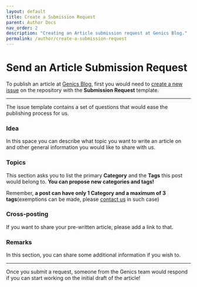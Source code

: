 ```yaml
---
layout: default
title: Create a Submission Request
parent: Author Docs
nav_order: 2
description: "Creating an Article submission request at Genics Blog."
permalink: /author/create-a-submission-request
---
```


# Send an Article Submission Request

To publish an article at [Genics Blog](https://genicsblog.com), first you would need to [create a new issue](https://github.com/genicsblog/genicsblog.github.io/issues/new/choose) on the repository with the **Submission Request** template.

---

The issue template contains a set of questions that would ease the publishing process for us.

### Idea

In this space you can describe what topic you want to write an article on and other general information you would like to share with us.

### Topics

This section asks you to list the primary **Category** and the **Tags** this post would belong to. **You can propose new categories and tags!**

Remember, **a post can have only 1 Category and a maximum of 3 tags**(exemptions can be made, please [contact us](https://genicsblog.com/contact) in such case)

### Cross-posting

If you want to share your pre-written article, please add a link to that.

### Remarks

In this section, you can share some additional information if you wish to.

---

Once you submit a request, someone from the Genics team would respond if you can start working on the initial draft of the article!
